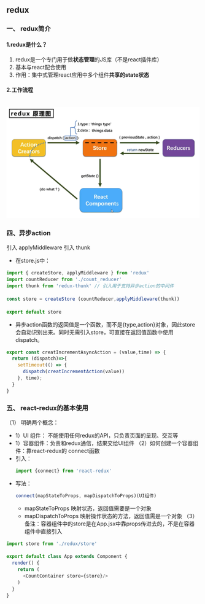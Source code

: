 ## redux

###  一、 redux简介
#### 1.redux是什么？
  1. redux是一个专门用于做**状态管理**的JS库（不是react插件库）
  2. 基本与react配合使用
  3. 作用：集中式管理react应用中多个组件**共享的state状态**

#### 2.工作流程

​	![](\原理图\redux原理图.png)


### 四、异步action
引入 applyMiddleware
引入 thunk
* 在store.js中：

```js
import { createStore, applyMiddleware } from 'redux'
import countReducer from './count_reducer'
import thunk from 'redux-thunk' // 引入用于支持异步action的中间件

const store = createStore (countReducer,applyMiddleware(thunk))

export default store
```

* 异步action函数的返回值是一个函数，而不是{type,action}对象，因此store会自动识别出来。同时无需引入store，可直接在返回值函数中使用dispatch。
```js
export const creatIncrementAsyncAction = (value,time) => {
  return (dispatch)=>{ 
    setTimeout(() => {
      dispatch(creatIncrementAction(value))
    }, time);
  }
}
```


### 五、 react-redux的基本使用
（1） 明确两个概念：
  - 1）UI 组件： 不能使用任何redux的API，只负责页面的呈现、交互等
  - 1）容器组件：负责和redux通信，结果交给UI组件
（2）如何创建一个容器组件：靠react-redux的 connect函数
  - 引入：
    ```js
    import {connect} from 'react-redux'
    ```
  - 写法：
    ```js
    connect(mapStateToProps, mapDispatchToProps)(UI组件)
    ```
    - mapStateToProps 映射状态，返回值需要是一个对象
    - mapDispatchToProps 映射操作状态的方法，返回值需是一个对象
（3）备注：容器组件中的store是在App.jsx中靠props传进去的，不是在容器组件中直接引入
  ```js
  import store from './redux/store'

  export default class App extends Component {
    render() {
      return (
        <CountContainer store={store}/>
      )
    }
  }
  ```